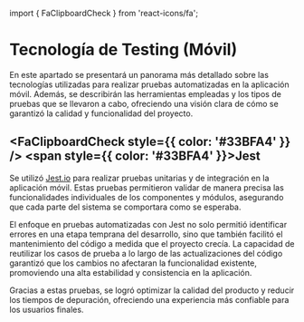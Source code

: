 import { FaClipboardCheck } from 'react-icons/fa';

# Tecnología de Testing (Móvil)

En este apartado se presentará un panorama más detallado sobre las tecnologías utilizadas para realizar pruebas automatizadas en la aplicación móvil. Además, se describirán las herramientas empleadas y los tipos de pruebas que se llevaron a cabo, ofreciendo una visión clara de cómo se garantizó la calidad y funcionalidad del proyecto.

## <FaClipboardCheck style={{ color: '#33BFA4' }} /> <span style={{ color: '#33BFA4' }}>Jest</span>

Se utilizó [Jest.io](https://jestjs.io/) para realizar pruebas unitarias y de integración en la aplicación móvil. Estas pruebas permitieron validar de manera precisa las funcionalidades individuales de los componentes y módulos, asegurando que cada parte del sistema se comportara como se esperaba.

El enfoque en pruebas automatizadas con Jest no solo permitió identificar errores en una etapa temprana del desarrollo, sino que también facilitó el mantenimiento del código a medida que el proyecto crecía. La capacidad de reutilizar los casos de prueba a lo largo de las actualizaciones del código garantizó que los cambios no afectaran la funcionalidad existente, promoviendo una alta estabilidad y consistencia en la aplicación.

Gracias a estas pruebas, se logró optimizar la calidad del producto y reducir los tiempos de depuración, ofreciendo una experiencia más confiable para los usuarios finales.
